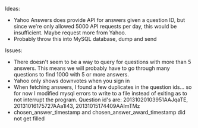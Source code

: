 Ideas:
- Yahoo Answers does provide API for answers given a question ID, but since we're only allowed 5000 API requests per day, this would be insufficient. Maybe request more from Yahoo.
- Probably throw this into MySQL database, dump and send

Issues:
- There doesn't seem to be a way to query for questions with more than 5 answers. This means we will probably have to go through many questions to find 1000 with 5 or more answers.
- Yahoo only shows downvotes when you sign in
- When fetching answers, I found a few duplicates in the question ids... so for now I modified mysql errors to write to a file instead of exiting as to not interrupt the program. Question id's are: 20131020103951AAJqaTE, 20131016175727AAa1l43, 20131015174409AAImTMz
- chosen_answer_timestamp and chosen_answer_award_timestamp did not get filled